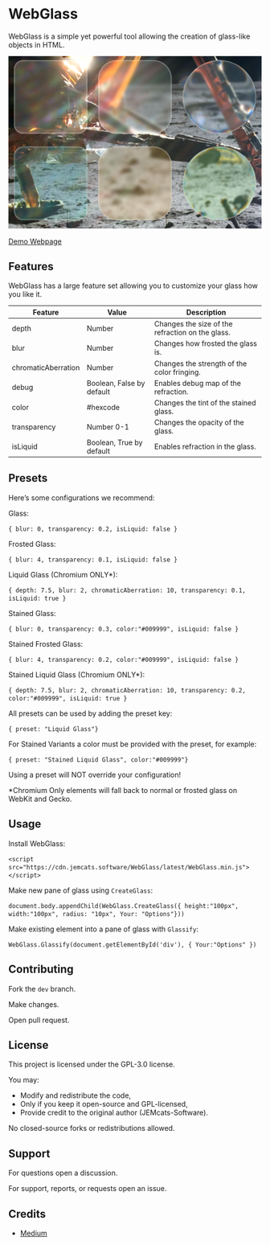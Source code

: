 # WebGlass
WebGlass is a simple yet powerful tool allowing the creation of glass-like objects in HTML.

![Example](example.png)

[Demo Webpage](https://jemcats.software/github_pages/WebGlass/)

## Features
WebGlass has a large feature set allowing you to customize your glass how you like it.

|Feature |Value  | Description|
|--------|--------|-------|
|depth|Number|Changes the size of the refraction on the glass.|
|blur|Number|Changes how frosted the glass is.|
|chromaticAberration|Number|Changes the strength of the color fringing.|
|debug|Boolean, False by default|Enables debug map of the refraction.|
|color|#hexcode|Changes the tint of the stained glass.|
|transparency|Number 0-1|Changes the opacity of the glass.|
|isLiquid|Boolean, True by default|Enables refraction in the glass.|

## Presets
Here’s some configurations we recommend:

Glass:
```
{ blur: 0, transparency: 0.2, isLiquid: false }
```

Frosted Glass:
```
{ blur: 4, transparency: 0.1, isLiquid: false }
```

Liquid Glass (Chromium ONLY*):
```
{ depth: 7.5, blur: 2, chromaticAberration: 10, transparency: 0.1, isLiquid: true }
```

Stained Glass:
```
{ blur: 0, transparency: 0.3, color:"#009999", isLiquid: false }
```

Stained Frosted Glass:
```
{ blur: 4, transparency: 0.2, color:"#009999", isLiquid: false }
```

Stained Liquid Glass (Chromium ONLY*):
```
{ depth: 7.5, blur: 2, chromaticAberration: 10, transparency: 0.2, color:"#009999", isLiquid: true }
```

All presets can be used by adding the preset key:
```
{ preset: "Liquid Glass"}
```

For Stained Variants a color must be provided with the preset, for example:
```
{ preset: "Stained Liquid Glass", color:"#009999"}
```

Using a preset will NOT override your configuration!

*Chromium Only elements will fall back to normal or frosted glass on WebKit and Gecko.

## Usage
Install WebGlass:
```
<script src="https://cdn.jemcats.software/WebGlass/latest/WebGlass.min.js"></script>
```

Make new pane of glass using ```CreateGlass```:
```
document.body.appendChild(WebGlass.CreateGlass({ height:"100px", width:"100px", radius: "10px", Your: "Options"}))
```

Make existing element into a pane of glass with ```Glassify```:
```
WebGlass.Glassify(document.getElementById('div'), { Your:"Options" })
```

## Contributing
Fork the ```dev``` branch.

Make changes.

Open pull request.

## License
This project is licensed under the GPL-3.0 license.

You may:
- Modify and redistribute the code,
- Only if you keep it open-source and GPL-licensed,
- Provide credit to the original author (JEMcats-Software).

No closed-source forks or redistributions allowed.

## Support
For questions open a discussion.

For support, reports, or requests open an issue.

## Credits
- [Medium](https://medium.com/ekino-france/liquid-glass-in-css-and-svg-839985fcb88d)